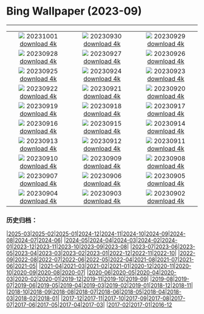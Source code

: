 # Bing Wallpaper (2023-09)
**************
| | | |
| :----: | :----: | :----: |
| ![](https://www.bing.com/th?id=OHR.ShenandoahFoliage_EN-US9719781431_1920x1080.jpg) 20231001 [download 4k](https://www.bing.com/th?id=OHR.ShenandoahFoliage_EN-US9719781431_UHD.jpg) | ![](https://www.bing.com/th?id=OHR.GuiyangMoon_EN-US2407385108_1920x1080.jpg) 20230930 [download 4k](https://www.bing.com/th?id=OHR.GuiyangMoon_EN-US2407385108_UHD.jpg) | ![](https://www.bing.com/th?id=OHR.MaritimeDay_EN-US2262770680_1920x1080.jpg) 20230929 [download 4k](https://www.bing.com/th?id=OHR.MaritimeDay_EN-US2262770680_UHD.jpg) |
| ![](https://www.bing.com/th?id=OHR.CapriKrupp_EN-US2044781395_1920x1080.jpg) 20230928 [download 4k](https://www.bing.com/th?id=OHR.CapriKrupp_EN-US2044781395_UHD.jpg) | ![](https://www.bing.com/th?id=OHR.VeniceSkatePark_EN-US1972530060_1920x1080.jpg) 20230927 [download 4k](https://www.bing.com/th?id=OHR.VeniceSkatePark_EN-US1972530060_UHD.jpg) | ![](https://www.bing.com/th?id=OHR.GlacierBayOtter_EN-US1818492105_1920x1080.jpg) 20230926 [download 4k](https://www.bing.com/th?id=OHR.GlacierBayOtter_EN-US1818492105_UHD.jpg) |
| ![](https://www.bing.com/th?id=OHR.FraserRiverBC_EN-US1696932265_1920x1080.jpg) 20230925 [download 4k](https://www.bing.com/th?id=OHR.FraserRiverBC_EN-US1696932265_UHD.jpg) | ![](https://www.bing.com/th?id=OHR.CottonwoodCanyon_EN-US1573845041_1920x1080.jpg) 20230924 [download 4k](https://www.bing.com/th?id=OHR.CottonwoodCanyon_EN-US1573845041_UHD.jpg) | ![](https://www.bing.com/th?id=OHR.ShamwariRhino_EN-US1414731584_1920x1080.jpg) 20230923 [download 4k](https://www.bing.com/th?id=OHR.ShamwariRhino_EN-US1414731584_UHD.jpg) |
| ![](https://www.bing.com/th?id=OHR.NobelNorway_EN-US3740897457_1920x1080.jpg) 20230922 [download 4k](https://www.bing.com/th?id=OHR.NobelNorway_EN-US3740897457_UHD.jpg) | ![](https://www.bing.com/th?id=OHR.ArkadiaPark_EN-US3604031201_1920x1080.jpg) 20230921 [download 4k](https://www.bing.com/th?id=OHR.ArkadiaPark_EN-US3604031201_UHD.jpg) | ![](https://www.bing.com/th?id=OHR.SplugenPass_EN-US5807017383_1920x1080.jpg) 20230920 [download 4k](https://www.bing.com/th?id=OHR.SplugenPass_EN-US5807017383_UHD.jpg) |
| ![](https://www.bing.com/th?id=OHR.MilkyWayPortugal_EN-US3289730564_1920x1080.jpg) 20230919 [download 4k](https://www.bing.com/th?id=OHR.MilkyWayPortugal_EN-US3289730564_UHD.jpg) | ![](https://www.bing.com/th?id=OHR.CubanTody_EN-US3083797062_1920x1080.jpg) 20230918 [download 4k](https://www.bing.com/th?id=OHR.CubanTody_EN-US3083797062_UHD.jpg) | ![](https://www.bing.com/th?id=OHR.OktoberfestWorkers_EN-US5478786117_1920x1080.jpg) 20230917 [download 4k](https://www.bing.com/th?id=OHR.OktoberfestWorkers_EN-US5478786117_UHD.jpg) |
| ![](https://www.bing.com/th?id=OHR.MissionRuins_EN-US2486545022_1920x1080.jpg) 20230916 [download 4k](https://www.bing.com/th?id=OHR.MissionRuins_EN-US2486545022_UHD.jpg) | ![](https://www.bing.com/th?id=OHR.MongoliaHorses_EN-US2400199558_1920x1080.jpg) 20230915 [download 4k](https://www.bing.com/th?id=OHR.MongoliaHorses_EN-US2400199558_UHD.jpg) | ![](https://www.bing.com/th?id=OHR.HemakutaHill_EN-US2233323383_1920x1080.jpg) 20230914 [download 4k](https://www.bing.com/th?id=OHR.HemakutaHill_EN-US2233323383_UHD.jpg) |
| ![](https://www.bing.com/th?id=OHR.NorthSeaStairs_EN-US2097672090_1920x1080.jpg) 20230913 [download 4k](https://www.bing.com/th?id=OHR.NorthSeaStairs_EN-US2097672090_UHD.jpg) | ![](https://www.bing.com/th?id=OHR.BridgeMemorial_EN-US1953692613_1920x1080.jpg) 20230912 [download 4k](https://www.bing.com/th?id=OHR.BridgeMemorial_EN-US1953692613_UHD.jpg) | ![](https://www.bing.com/th?id=OHR.WalrusSvalbard_EN-US1836032120_1920x1080.jpg) 20230911 [download 4k](https://www.bing.com/th?id=OHR.WalrusSvalbard_EN-US1836032120_UHD.jpg) |
| ![](https://www.bing.com/th?id=OHR.AyutthayaTemple_EN-US1726415748_1920x1080.jpg) 20230910 [download 4k](https://www.bing.com/th?id=OHR.AyutthayaTemple_EN-US1726415748_UHD.jpg) | ![](https://www.bing.com/th?id=OHR.BathCircus_EN-US1560951776_1920x1080.jpg) 20230909 [download 4k](https://www.bing.com/th?id=OHR.BathCircus_EN-US1560951776_UHD.jpg) | ![](https://www.bing.com/th?id=OHR.CamelsAbove_EN-US3904666620_1920x1080.jpg) 20230908 [download 4k](https://www.bing.com/th?id=OHR.CamelsAbove_EN-US3904666620_UHD.jpg) |
| ![](https://www.bing.com/th?id=OHR.CreteHarbor_EN-US3759550362_1920x1080.jpg) 20230907 [download 4k](https://www.bing.com/th?id=OHR.CreteHarbor_EN-US3759550362_UHD.jpg) | ![](https://www.bing.com/th?id=OHR.MountSegla_EN-US3570750349_1920x1080.jpg) 20230906 [download 4k](https://www.bing.com/th?id=OHR.MountSegla_EN-US3570750349_UHD.jpg) | ![](https://www.bing.com/th?id=OHR.LaborDayWorkers_EN-US3448430770_1920x1080.jpg) 20230905 [download 4k](https://www.bing.com/th?id=OHR.LaborDayWorkers_EN-US3448430770_UHD.jpg) |
| ![](https://www.bing.com/th?id=OHR.ManhattanAerial_EN-US3290111355_1920x1080.jpg) 20230904 [download 4k](https://www.bing.com/th?id=OHR.ManhattanAerial_EN-US3290111355_UHD.jpg) | ![](https://www.bing.com/th?id=OHR.TinyHummer_EN-US3171586787_1920x1080.jpg) 20230903 [download 4k](https://www.bing.com/th?id=OHR.TinyHummer_EN-US3171586787_UHD.jpg) | ![](https://www.bing.com/th?id=OHR.TurkeyTailMush_EN-US2958542405_1920x1080.jpg) 20230902 [download 4k](https://www.bing.com/th?id=OHR.TurkeyTailMush_EN-US2958542405_UHD.jpg) |

### 历史归档：

|[2025-03](2025-03/2025-03.md)|[2025-02](2025-02/2025-02.md)|[2025-01](2025-01/2025-01.md)|[2024-12](2024-12/2024-12.md)|[2024-11](2024-11/2024-11.md)|[2024-10](2024-10/2024-10.md)|[2024-09](2024-09/2024-09.md)|[2024-08](2024-08/2024-08.md)|[2024-07](2024-07/2024-07.md)|[2024-06](2024-06/2024-06.md)|
|[2024-05](2024-05/2024-05.md)|[2024-04](2024-04/2024-04.md)|[2024-03](2024-03/2024-03.md)|[2024-02](2024-02/2024-02.md)|[2024-01](2024-01/2024-01.md)|[2023-12](2023-12/2023-12.md)|[2023-11](2023-11/2023-11.md)|[2023-10](2023-10/2023-10.md)|[2023-09](2023-09/2023-09.md)|[2023-08](2023-08/2023-08.md)|
|[2023-07](2023-07/2023-07.md)|[2023-06](2023-06/2023-06.md)|[2023-05](2023-05/2023-05.md)|[2023-04](2023-04/2023-04.md)|[2023-03](2023-03/2023-03.md)|[2023-02](2023-02/2023-02.md)|[2023-01](2023-01/2023-01.md)|[2022-12](2022-12/2022-12.md)|[2022-11](2022-11/2022-11.md)|[2022-10](2022-10/2022-10.md)|
|[2022-09](2022-09/2022-09.md)|[2022-08](2022-08/2022-08.md)|[2022-07](2022-07/2022-07.md)|[2022-06](2022-06/2022-06.md)|[2022-05](2022-05/2022-05.md)|[2022-04](2022-04/2022-04.md)|[2021-08](2021-08/2021-08.md)|[2021-07](2021-07/2021-07.md)|[2021-06](2021-06/2021-06.md)|[2021-05](2021-05/2021-05.md)|
|[2021-04](2021-04/2021-04.md)|[2021-03](2021-03/2021-03.md)|[2021-02](2021-02/2021-02.md)|[2021-01](2021-01/2021-01.md)|[2020-12](2020-12/2020-12.md)|[2020-11](2020-11/2020-11.md)|[2020-10](2020-10/2020-10.md)|[2020-09](2020-09/2020-09.md)|[2020-08](2020-08/2020-08.md)|[2020-07](2020-07/2020-07.md)|
|[2020-06](2020-06/2020-06.md)|[2020-05](2020-05/2020-05.md)|[2020-04](2020-04/2020-04.md)|[2020-03](2020-03/2020-03.md)|[2020-02](2020-02/2020-02.md)|[2020-01](2020-01/2020-01.md)|[2019-12](2019-12/2019-12.md)|[2019-11](2019-11/2019-11.md)|[2019-10](2019-10/2019-10.md)|[2019-09](2019-09/2019-09.md)|
|[2019-08](2019-08/2019-08.md)|[2019-07](2019-07/2019-07.md)|[2019-06](2019-06/2019-06.md)|[2019-05](2019-05/2019-05.md)|[2019-04](2019-04/2019-04.md)|[2019-03](2019-03/2019-03.md)|[2019-02](2019-02/2019-02.md)|[2019-01](2019-01/2019-01.md)|[2018-12](2018-12/2018-12.md)|[2018-11](2018-11/2018-11.md)|
|[2018-10](2018-10/2018-10.md)|[2018-09](2018-09/2018-09.md)|[2018-08](2018-08/2018-08.md)|[2018-07](2018-07/2018-07.md)|[2018-06](2018-06/2018-06.md)|[2018-05](2018-05/2018-05.md)|[2018-04](2018-04/2018-04.md)|[2018-03](2018-03/2018-03.md)|[2018-02](2018-02/2018-02.md)|[2018-01](2018-01/2018-01.md)|
|[2017-12](2017-12/2017-12.md)|[2017-11](2017-11/2017-11.md)|[2017-10](2017-10/2017-10.md)|[2017-09](2017-09/2017-09.md)|[2017-08](2017-08/2017-08.md)|[2017-07](2017-07/2017-07.md)|[2017-06](2017-06/2017-06.md)|[2017-05](2017-05/2017-05.md)|[2017-04](2017-04/2017-04.md)|[2017-03](2017-03/2017-03.md)|
|[2017-02](2017-02/2017-02.md)|[2017-01](2017-01/2017-01.md)|[2016-12](2016-12/2016-12.md)